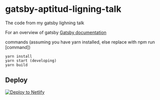 # gatsby-aptitud-ligning-talk
The code from my gatsby lighning talk

For an overview of gatsby [Gatsby documentation](https://www.gatsbyjs.org/docs/)

commands (assuming you have yarn installed, else replace with npm run [command])
```
yarn install
yarn start (developing)
yarn build
```

## Deploy

[![Deploy to Netlify](https://www.netlify.com/img/deploy/button.svg)](https://app.netlify.com/start/deploy?repository=https://github.com/jole78/gatsby-aptitud-lighning-talk)
